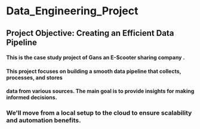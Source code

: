 # Data_Engineering_Project
## Project Objective: Creating an Efficient Data Pipeline
#### This is the case study project of Gans an E-Scooter sharing company .
#### This project focuses on building a smooth data pipeline that collects, processes, and stores 
#### data from various sources. The main goal is to provide insights for making informed decisions. 
### We'll move from a local setup to the cloud to ensure scalability and automation benefits.

